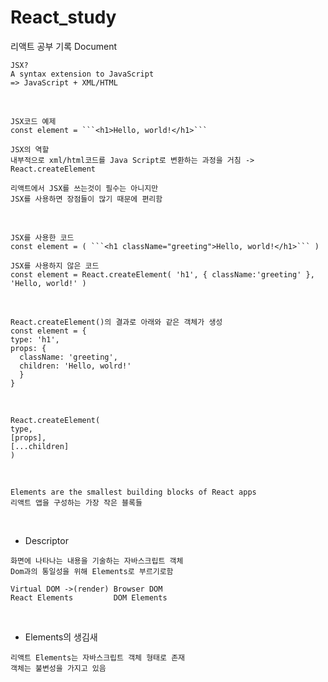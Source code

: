 # React_study

리액트 공부 기록 Document

```
JSX?
A syntax extension to JavaScript
=> JavaScript + XML/HTML
```

<br>

```
JSX코드 예제
const element = ```<h1>Hello, world!</h1>```
```

```
JSX의 역할
내부적으로 xml/html코드를 Java Script로 변환하는 과정을 거침 -> React.createElement
```
```
리액트에서 JSX를 쓰는것이 필수는 아니지만
JSX를 사용하면 장점들이 많기 때문에 편리함
```

<br>

```
JSX를 사용한 코드
const element = ( ```<h1 className="greeting">Hello, world!</h1>``` )
```
```
JSX를 사용하지 않은 코드
const element = React.createElement( 'h1', { className:'greeting' }, 'Hello, world!' )
```

<br>

```
React.createElement()의 결과로 아래와 같은 객체가 생성
const element = {
type: 'h1',
props: {
  className: 'greeting',
  children: 'Hello, wolrd!'
  }
}
```

<br>

```
React.createElement(
type,
[props],
[...children]
)
```

<br>

```
Elements are the smallest building blocks of React apps
리액트 앱을 구성하는 가장 작은 블록들
```

<br>

- Descriptor
```
화면에 나타나는 내용을 기술하는 자바스크립트 객체
Dom과의 통일성을 위해 Elements로 부르기로함
```
```
Virtual DOM ->(render) Browser DOM
React Elements         DOM Elements
```

<br>

- Elements의 생김새
```
리액트 Elements는 자바스크립트 객체 형태로 존재
객체는 불변성을 가지고 있음
```
